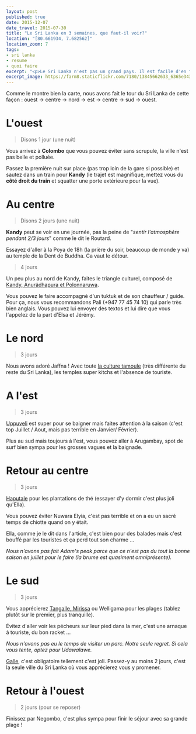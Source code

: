```yaml
---
layout: post
published: true
date: 2015-12-07
date_travel: 2015-07-30
title: "Le Sri Lanka en 3 semaines, que faut-il voir?"
location: "[80.661934, 7.682562]"
location_zoom: 7
tags:
- sri lanka
- resume
- quoi faire
excerpt: "<p>Le Sri Lanka n'est pas un grand pays. Il est facile d'en faire le tour tout en voyant beaucoup de choses en seulement 3 semaines. La plus part des guides vous indiqueront de faire le tour de l'île dans le sens contraire des aiguilles d'une montre mais nous l'avons fait dans le sens inverse.</p><p>Voilà donc notre parcours un peu détaillé pour 3 semaines au Sri Lanka.</p>"
excerpt_image: https://farm8.staticflickr.com/7180/13845662633_6365e34316_c.jpg
---
```

Comme le montre bien la carte, nous avons fait le tour du Sri Lanka de cette façon : ouest → centre → nord → est → centre → sud → ouest.

# L'ouest

> Disons 1 jour (une nuit)

Vous arrivez à **Colombo** que vous pouvez éviter sans scrupule, la ville n'est pas belle et polluée.

Passez la première nuit sur place (pas trop loin de la gare si possible) et sautez dans un train pour **Kandy** (le trajet est magnifique, mettez vous du **côté droit du train** et squatter une porte extérieure pour la vue).

# Au centre

> Disons 2 jours (une nuit)

**Kandy** peut se voir en une journée, pas la peine de "*sentir l'atmosphère pendant 2/3 jours*" comme le dit le Routard.

Essayez d'aller à la Poya de 18h (la prière du soir, beaucoup de monde y va) au temple de la Dent de Buddha. Ca vaut le détour.

> 4 jours

Un peu plus au nord de Kandy, faites le triangle culturel, composé de [Kandy, Anurâdhapura et Polonnaruwa](/polonnaruwa-anuradhapura-mihintale/).

Vous pouvez le faire accompagné d'un tuktuk et de son chauffeur / guide. Pour ça, nous vous recommandons Pali (+947 77 45 74 10) qui parle très bien anglais. Vous pouvez lui envoyer des textos et lui dire que vous l'appelez de la part d'Elsa et Jérémy.

# Le nord

> 3 jours

Nous avons adoré Jaffna ! Avec toute [la culture tamoule](/ile-jaffna-nord-sri-lanka-tamoul) (très différente du reste du Sri Lanka), les temples super kitchs et l'absence de touriste.

# A l'est

> 3 jours

[Uppuveli](/plage-est-trincomalee-uppuveli-arugam-bay) est super pour se baigner mais faites attention à la saison (c'est top Juillet / Aout, mais pas terrible en Janvier/ Février).

Plus au sud mais toujours à l'est, vous pouvez aller à Arugambay, spot de surf bien sympa pour les grosses vagues et la baignade.

# Retour au centre

> 3 jours

[Haputale](/haputale-plantation-de-the) pour les plantations de thé (essayer d'y dormir c'est plus joli qu'Ella).

Vous pouvez éviter Nuwara Elyia, c'est pas terrible et on a eu un sacré temps de chiotte quand on y était.

Ella, comme je le dit dans l'article, c'est bien pour des balades mais c'est bouffé par les touristes et ça perd tout son charme ...

*Nous n'avons pas fait Adam's peak parce que ce n'est pas du tout la bonne saison en juillet pour le faire (la brume est quasiment omniprésente).*

# Le sud

> 3 jours

Vous apprécierez [Tangalle, Mirissa](/tangalle-mirissa-plade-sud) ou Welligama pour les plages (tablez plutôt sur le premier, plus tranquille).

Évitez d'aller voir les pécheurs sur leur pied dans la mer, c'est une arnaque à touriste, du bon racket ...

*Nous n'avons pas eu le temps de visiter un parc. Notre seule regret. Si cela vous tente, optez pour Udawalawe.*

[Galle](/galle-ville-forteresse), c'est obligatoire tellement c'est joli. Passez-y au moins 2 jours, c'est la seule ville du Sri Lanka où vous apprécierez vous y promener.

# Retour à l'ouest

> 2 jours (pour se reposer)

Finissez par Negombo, c'est plus sympa pour finir le séjour avec sa grande plage !
